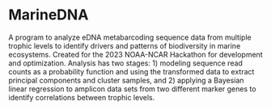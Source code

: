 # MarineDNA
A program to analyze eDNA metabarcoding sequence data from multiple trophic levels to identify drivers and patterns of biodiversity 
in marine ecosystems. Created for the 2023 NOAA-NCAR Hackathon for development and optimization. Analysis has two stages: 1) 
modeling sequence read counts as a probability function and using the transformed data to extract principal components and cluster 
samples, and 2) applying a Bayesian linear regression to amplicon data sets from two different marker genes to identify 
correlations between trophic levels.
